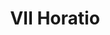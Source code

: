 ---
title: VII Horatio

mediaPath: /videos/o_16_en8962-1080p.mp4
mediaPosition:  [296281.06573691807,4633646.365376869,136.50237163979122]
mediaRotation:  [-0.3342670528553986,0.47459220086404563,0.6657166365684768,-0.46888073115702045]
mediaScale: 1
cameraFOV: 33.55

cameraPosition:  [296277.8613461288,4633647.511707183,137.6761716576228]
cameraTarget:  [296292.5481372462,4633642.257693246,132.29625490922803]

animationEntry: 2000
---